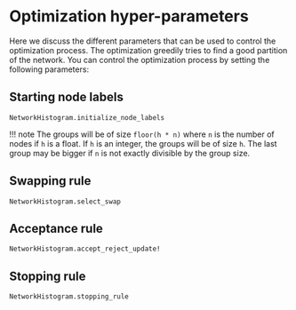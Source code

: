 # Optimization hyper-parameters

Here we discuss the different parameters that can be used to control the optimization process. The optimization greedily tries to find a good partition of the network. You can control the optimization process by setting the following parameters:

## Starting node labels

```@docs; canonical=false
NetworkHistogram.initialize_node_labels
```

!!! note
    The groups will be of size `floor(h * n)` where `n` is the number of nodes if `h` is a
    float. If `h` is an integer, the groups will be of size `h`. The last group may be
    bigger if `n` is not exactly divisible by the group size.


## Swapping rule

```@docs; canonical=false
NetworkHistogram.select_swap
```


## Acceptance rule

```@docs; canonical=false
NetworkHistogram.accept_reject_update!
```

## Stopping rule

```@docs; canonical=false
NetworkHistogram.stopping_rule
```